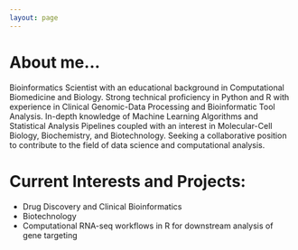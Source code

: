```yaml
---
layout: page
---
```


# About me...
Bioinformatics Scientist with an educational background in Computational Biomedicine and Biology. Strong technical proficiency in Python and R with experience in Clinical Genomic-Data Processing and Bioinformatic Tool Analysis. In-depth knowledge of Machine Learning Algorithms and Statistical Analysis Pipelines coupled with an interest in Molecular-Cell Biology, Biochemistry, and Biotechnology. Seeking a collaborative position to contribute to the field of data science and computational analysis. 

# Current Interests and Projects:
- Drug Discovery and Clinical Bioinformatics
- Biotechnology
- Computational RNA-seq workflows in R for downstream analysis of gene targeting
